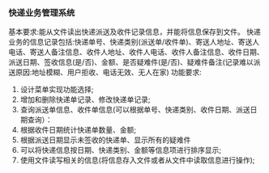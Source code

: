 ### 快递业务管理系统

基本要求:能从文件读出快递派送及收件记录信息，并能将信息保存到文件。
快递业务的信息记录包括:快递单号、快递类别(派送单/收件单)、寄送人地址、寄送人电话、寄送人备注信息、收件人地址、收件人电话、收件人备注信息、收件日期、派送日期、签收信息(是/否)、金额、是否疑难件(是/否)、疑难件备注(记录难以派送原因:地址模糊、用户拒收、电话无效、无人在家)
功能要求:
1. 设计菜单实现功能选择;
2. 增加和删除快递单记录、修改快递单记录;
3. 查询派送单信息、收件单信息(可以根据单号、快递类别、收件日期、派送日期查询）：
4. 根据收件日期统计快递单数量、金额;
5. 根据派送日期显示未签收的快递单、显示所有的疑难件
6. 可以将快递信息按日期、快递类别、金额等信息项进行排序显示;
7. 使用文件读写相关的信息(将信息存入文件或者从文件中读取信息进行操作);
